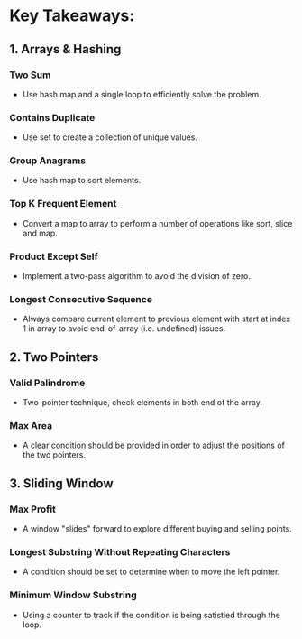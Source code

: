 # Key Takeaways: 

## 1. Arrays & Hashing

### Two Sum

- Use hash map and a single loop to efficiently solve the problem.

### Contains Duplicate

- Use set to create a collection of unique values.

### Group Anagrams

- Use hash map to sort elements.

### Top K Frequent Element

- Convert a map to array to perform a number of operations like sort, slice and map.

### Product Except Self

- Implement a two-pass algorithm to avoid the division of zero.

### Longest Consecutive Sequence

- Always compare current element to previous element with start at index 1 in array to avoid end-of-array (i.e. undefined) issues.

## 2. Two Pointers

### Valid Palindrome

- Two-pointer technique, check elements in both end of the array.

### Max Area

- A clear condition should be provided in order to adjust the positions of the two pointers.

## 3. Sliding Window

### Max Profit

- A window "slides" forward to explore different buying and selling points.

### Longest Substring Without Repeating Characters

- A condition should be set to determine when to move the left pointer.

### Minimum Window Substring

- Using a counter to track if the condition is being satistied through the loop.
